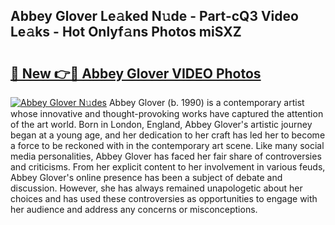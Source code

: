 ## Abbey Glover Le𝚊ked N𝚞de - Part-cQ3 Video Le𝚊ks - Hot Onlyf𝚊ns Photos miSXZ

# <h2><a href="http://ac4540.deff.icu/?id=Abbey+Glover">🔗 New 👉🔴 Abbey Glover VIDEO Photos</a></h2>

[![Abbey Glover N𝚞des](https://i.imgur.com/rIISA9y.gif)](http://ac4540.deff.icu/?id=Abbey+Glover)
Abbey Glover (b. 1990) is a contemporary artist whose innovative and thought-provoking works have captured the attention of the art world. Born in London, England, Abbey Glover's artistic journey began at a young age, and her dedication to her craft has led her to become a force to be reckoned with in the contemporary art scene. Like many social media personalities, Abbey Glover has faced her fair share of controversies and criticisms. From her explicit content to her involvement in various feuds, Abbey Glover's online presence has been a subject of debate and discussion. However, she has always remained unapologetic about her choices and has used these controversies as opportunities to engage with her audience and address any concerns or misconceptions.
